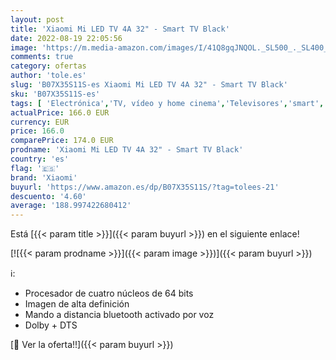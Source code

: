 ```yaml
---
layout: post
title: 'Xiaomi Mi LED TV 4A 32" - Smart TV Black'
date: 2022-08-19 22:05:56
image: 'https://m.media-amazon.com/images/I/41Q8gqJNQOL._SL500_._SL400_.jpg'
comments: true
category: ofertas
author: 'tole.es'
slug: 'B07X35S11S-es Xiaomi Mi LED TV 4A 32" - Smart TV Black'
sku: 'B07X35S11S-es'
tags: [ 'Electrónica','TV, vídeo y home cinema','Televisores','smart','tv','xiaomi','🇪🇸', ]
actualPrice: 166.0 EUR
currency: EUR
price: 166.0
comparePrice: 174.0 EUR
prodname: 'Xiaomi Mi LED TV 4A 32" - Smart TV Black'
country: 'es'
flag: '🇪🇸'
brand: 'Xiaomi'
buyurl: 'https://www.amazon.es/dp/B07X35S11S/?tag=tolees-21'
descuento: '4.60'
average: '188.997422680412'
---
```


Está [{{< param title >}}]({{< param buyurl >}}) en el siguiente enlace!

[![{{< param prodname >}}]({{< param image >}})]({{< param buyurl >}})

ℹ️:

- Procesador de cuatro núcleos de 64 bits
- Imagen de alta definición
- Mando a distancia bluetooth activado por voz
- Dolby + DTS

[🛒 Ver la oferta!!]({{< param buyurl >}})

